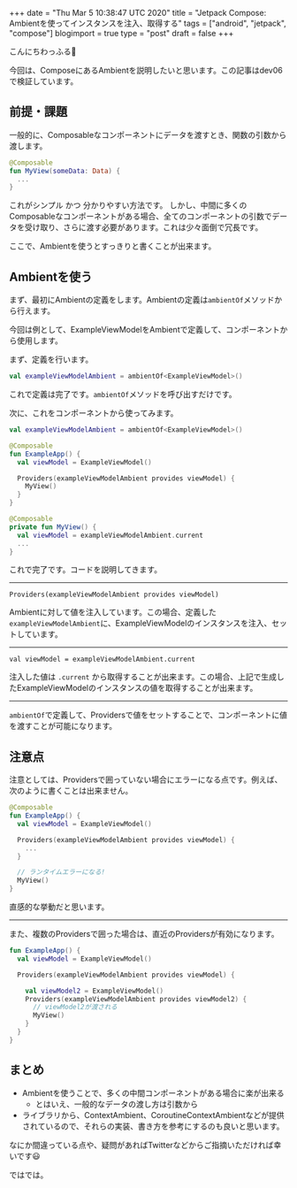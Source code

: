 +++
date = "Thu Mar  5 10:38:47 UTC 2020"
title = "Jetpack Compose: Ambientを使ってインスタンスを注入、取得する"
tags = ["android", "jetpack", "compose"]
blogimport = true
type = "post"
draft = false
+++

こんにちわっふる🍰

今回は、ComposeにあるAmbientを説明したいと思います。この記事はdev06で検証しています。

## 前提・課題

一般的に、Composableなコンポーネントにデータを渡すとき、関数の引数から渡します。

```kotlin
@Composable
fun MyView(someData: Data) {
  ...
}
```

これがシンプル かつ 分かりやすい方法です。
しかし、中間に多くのComposableなコンポーネントがある場合、全てのコンポーネントの引数でデータを受け取り、さらに渡す必要があります。これは少々面倒で冗長です。

ここで、Ambientを使うとすっきりと書くことが出来ます。

## Ambientを使う

まず、最初にAmbientの定義をします。Ambientの定義は`ambientOf`メソッドから行えます。

今回は例として、ExampleViewModelをAmbientで定義して、コンポーネントから使用します。

まず、定義を行います。

```kotlin
val exampleViewModelAmbient = ambientOf<ExampleViewModel>()
```

これで定義は完了です。`ambientOf`メソッドを呼び出すだけです。

次に、これをコンポーネントから使ってみます。

```kotlin
val exampleViewModelAmbient = ambientOf<ExampleViewModel>()

@Composable
fun ExampleApp() {
  val viewModel = ExampleViewModel()

  Providers(exampleViewModelAmbient provides viewModel) {
    MyView()
  }
}

@Composable
private fun MyView() {
  val viewModel = exampleViewModelAmbient.current
  ...
}
```

これで完了です。コードを説明してきます。

---

`Providers(exampleViewModelAmbient provides viewModel)`

Ambientに対して値を注入しています。この場合、定義した`exampleViewModelAmbient`に、ExampleViewModelのインスタンスを注入、セットしています。

---

`val viewModel = exampleViewModelAmbient.current`

注入した値は `.current` から取得することが出来ます。この場合、上記で生成したExampleViewModelのインスタンスの値を取得することが出来ます。

---

`ambientOf`で定義して、Providersで値をセットすることで、コンポーネントに値を渡すことが可能になります。

## 注意点

注意としては、Providersで囲っていない場合にエラーになる点です。例えば、次のように書くことは出来ません。

```kotlin
@Composable
fun ExampleApp() {
  val viewModel = ExampleViewModel()

  Providers(exampleViewModelAmbient provides viewModel) {
    ...
  }

  // ランタイムエラーになる!
  MyView()
}
```

直感的な挙動だと思います。

---

また、複数のProvidersで囲った場合は、直近のProvidersが有効になります。

```kotlin
fun ExampleApp() {
  val viewModel = ExampleViewModel()

  Providers(exampleViewModelAmbient provides viewModel) {

    val viewModel2 = ExampleViewModel()
    Providers(exampleViewModelAmbient provides viewModel2) {
      // viewModel2が渡される
      MyView()
    }
  }
}
```

## まとめ

- Ambientを使うことで、多くの中間コンポーネントがある場合に楽が出来る
  - とはいえ、一般的なデータの渡し方は引数から
- ライブラリから、ContextAmbient、CoroutineContextAmbientなどが提供されているので、それらの実装、書き方を参考にするのも良いと思います。

なにか間違っている点や、疑問があればTwitterなどからご指摘いただければ幸いです😃

ではでは。
